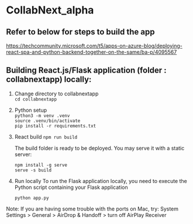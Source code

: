 # CollabNext_alpha

## Refer to below for steps to build the app

https://techcommunity.microsoft.com/t5/apps-on-azure-blog/deploying-react-spa-and-python-backend-together-on-the-same/ba-p/4095567


## Building React.js/Flask application (folder : collabnextapp) locally:

1. Change directory to collabnextapp<br>
`cd collabnextapp`<br>

2. Python setup<br>
`python3 -m venv .venv`<br>
`source .venv/bin/activate`<br>
`pip install -r requirements.txt`<br>

3. React build
`npm run build`

    The build folder is ready to be deployed.
    You may serve it with a static server:

    `npm install -g serve`<br>
    `serve -s build`
 
4. Run locally 
 To run the Flask application locally, you need to execute the Python script containing your Flask application 

   `python app.py`

Note: If you are having some trouble with the ports on Mac, try:
System Settings > General > AirDrop & Handoff > turn off AirPlay Receiver
